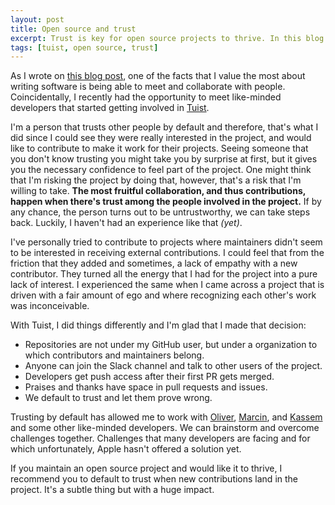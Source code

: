 ```yaml
---
layout: post
title: Open source and trust
excerpt: Trust is key for open source projects to thrive. In this blog post I explain what trust has meant for Tuist.
tags: [tuist, open source, trust]
---
```


As I wrote on [this blog post](/2019/03/01/software-and-people), one of the facts that I value the most about writing software is being able to meet and collaborate with people. Coincidentally, I recently had the opportunity to meet like-minded developers that started getting involved in [Tuist](https://tuist.io).

I'm a person that trusts other people by default and therefore, that's what I did since I could see they were really interested in the project, and would like to contribute to make it work for their projects. Seeing someone that you don't know trusting you might take you by surprise at first, but it gives you the necessary confidence to feel part of the project. One might think that I'm risking the project by doing that, however, that's a risk that I'm willing to take. **The most fruitful collaboration, and thus contributions, happen when there's trust among the people involved in the project.** If by any chance, the person turns out to be untrustworthy, we can take steps back. Luckily, I haven't had an experience like that _(yet)_.

I've personally tried to contribute to projects where maintainers didn't seem to be interested in receiving external contributions. I could feel that from the friction that they added and sometimes, a lack of empathy with a new contributor. They turned all the energy that I had for the project into a pure lack of interest. I experienced the same when I came across a project that is driven with a fair amount of ego and where recognizing each other's work was inconceivable.

With Tuist, I did things differently and I'm glad that I made that decision:

- Repositories are not under my GitHub user, but under a organization to which contributors and maintainers belong.
- Anyone can join the Slack channel and talk to other users of the project.
- Developers get push access after their first PR gets merged.
- Praises and thanks have space in pull requests and issues.
- We default to trust and let them prove wrong.

Trusting by default has allowed me to work with [Oliver](https://github.com/ollieatkinson), [Marcin](https://github.com/marciniwanicki), and [Kassem](https://github.com/kwridan) and some other like-minded developers. We can brainstorm and overcome challenges together. Challenges that many developers are facing and for which unfortunately, Apple hasn't offered a solution yet.

If you maintain an open source project and would like it to thrive, I recommend you to default to trust when new contributions land in the project. It's a subtle thing but with a huge impact.
